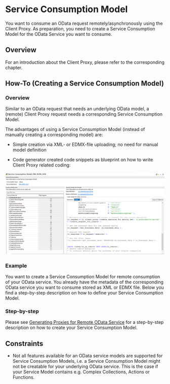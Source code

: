 <!-- loioed5d88ea66ce439398c37fe3dfc2cfd5 -->

# Service Consumption Model

You want to consume an OData request remotely/asynchronously using the Client Proxy. As preparation, you need to create a Service Consumption Model for the OData Service you want to consume.



<a name="loioed5d88ea66ce439398c37fe3dfc2cfd5__section_yxd_y1d_vtb"/>

## Overview

For an introduction about the Client Proxy, please refer to the corresponding chapter.



<a name="loioed5d88ea66ce439398c37fe3dfc2cfd5__section_e4n_1bd_vtb"/>

## How-To \(Creating a Service Consumption Model\)



### Overview

Similar to an OData request that needs an underlying OData model, a \(remote\) Client Proxy request needs a corresponding Service Consumption Model.

The advantages of using a Service Consumption Model \(instead of manually creating a corresponding model\) are:

-   Simple creation via XML- or EDMX-file uploading; no need for manual model definition

-   Code generator created code snippets as blueprint on how to write Client Proxy related coding:


![](images/Service_Consumption_1cdb46d.png)



### Example

You want to create a Service Consumption Model for remote consumption of your OData service. You already have the metadata of the corresponding OData service you want to consume stored as XML or EDMX file. Below you find a step-by-step description on how to define your Service Consumption Model.



### Step-by-step

Please see [Generating Proxies for Remote OData Service](https://help.sap.com/viewer/25cf71e63940453397a32dc2b7676947/2111.500/en-US/aa3a88a28694471d8c90623dc32ceabe.html) for a step-by-step description on how to create your Service Consumption Model.



<a name="loioed5d88ea66ce439398c37fe3dfc2cfd5__section_jkb_wkd_vtb"/>

## Constraints

-   Not all features available for an OData service models are supported for Service Consumption Models, i.e. a Service Consumption Model might not be creatable for your underlying OData service. This is the case if your Service Model contains e.g. Complex Collections, Actions or Functions.


